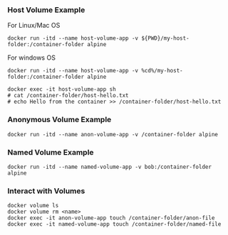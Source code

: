 ### Host Volume Example
For Linux/Mac OS
```
docker run -itd --name host-volume-app -v ${PWD}/my-host-folder:/container-folder alpine
```
 For  windows OS
```
docker run -itd --name host-volume-app -v %cd%/my-host-folder:/container-folder alpine
```

```
docker exec -it host-volume-app sh
# cat /container-folder/host-hello.txt
# echo Hello from the container >> /container-folder/host-hello.txt

```


### Anonymous Volume Example
```
docker run -itd --name anon-volume-app -v /container-folder alpine
```

### Named Volume Example 
```
docker run -itd --name named-volume-app -v bob:/container-folder alpine
```

### Interact with Volumes
```
docker volume ls
docker volume rm <name>
docker exec -it anon-volume-app touch /container-folder/anon-file
docker exec -it named-volume-app touch /container-folder/named-file
```


